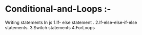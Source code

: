 # Conditional-and-Loops :-
Writing statements In js
1.If- else statement .
2.If-else-else-if-else statements.
3.Switch statements
4.ForLoops
